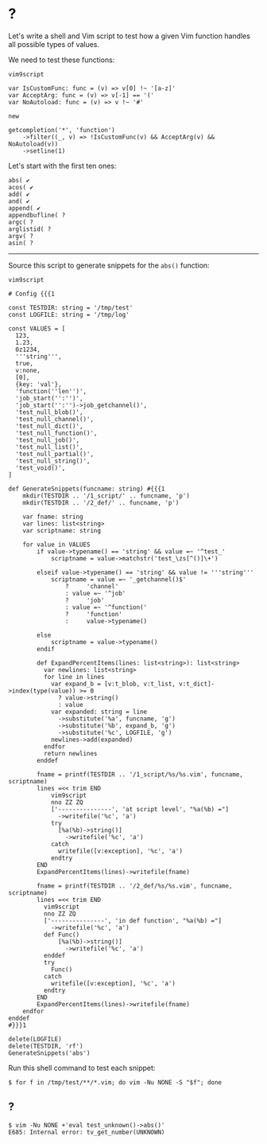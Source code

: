 # ?

Let's write a shell and Vim script to  test how a given Vim function handles all
possible types of values.

We need to test these functions:

    vim9script

    var IsCustomFunc: func = (v) => v[0] !~ '[a-z]'
    var AcceptArg: func = (v) => v[-1] == '('
    var NoAutoload: func = (v) => v !~ '#'

    new

    getcompletion('*', 'function')
        ->filter((_, v) => !IsCustomFunc(v) && AcceptArg(v) && NoAutoload(v))
        ->setline(1)

Let's start with the first ten ones:

    abs( ✔
    acos( ✔
    add( ✔
    and( ✔
    append( ✔
    appendbufline( ?
    argc( ?
    arglistid( ?
    argv( ?
    asin( ?

---

Source this script to generate snippets for the `abs()` function:

    vim9script

    # Config {{{1

    const TESTDIR: string = '/tmp/test'
    const LOGFILE: string = '/tmp/log'

    const VALUES = [
      123,
      1.23,
      0z1234,
      '''string''',
      true,
      v:none,
      [0],
      {key: 'val'},
      'function(''len'')',
      'job_start('':'')',
      'job_start('':'')->job_getchannel()',
      'test_null_blob()',
      'test_null_channel()',
      'test_null_dict()',
      'test_null_function()',
      'test_null_job()',
      'test_null_list()',
      'test_null_partial()',
      'test_null_string()',
      'test_void()',
    ]

    def GenerateSnippets(funcname: string) #{{{1
        mkdir(TESTDIR .. '/1_script/' .. funcname, 'p')
        mkdir(TESTDIR .. '/2_def/' .. funcname, 'p')

        var fname: string
        var lines: list<string>
        var scriptname: string

        for value in VALUES
            if value->typename() == 'string' && value =~ '^test_'
                scriptname = value->matchstr('test_\zs[^()]\+')

            elseif value->typename() == 'string' && value != '''string'''
                scriptname = value =~ '_getchannel()$'
                    ?     'channel'
                    : value =~ '^job'
                    ?     'job'
                    : value =~ '^function('
                    ?     'function'
                    :     value->typename()

            else
                scriptname = value->typename()
            endif

            def ExpandPercentItems(lines: list<string>): list<string>
              var newlines: list<string>
              for line in lines
                var expand_b = [v:t_blob, v:t_list, v:t_dict]->index(type(value)) >= 0
                  ? value->string()
                  : value
                var expanded: string = line
                  ->substitute('%a', funcname, 'g')
                  ->substitute('%b', expand_b, 'g')
                  ->substitute('%c', LOGFILE, 'g')
                newlines->add(expanded)
              endfor
              return newlines
            enddef

            fname = printf(TESTDIR .. '/1_script/%s/%s.vim', funcname, scriptname)
            lines =<< trim END
                vim9script
                nno ZZ ZQ
                ['---------------', 'at script level', "%a(%b) ="]
                  ->writefile('%c', 'a')
                try
                  [%a(%b)->string()]
                    ->writefile('%c', 'a')
                catch
                  writefile([v:exception], '%c', 'a')
                endtry
            END
            ExpandPercentItems(lines)->writefile(fname)

            fname = printf(TESTDIR .. '/2_def/%s/%s.vim', funcname, scriptname)
            lines =<< trim END
              vim9script
              nno ZZ ZQ
              ['---------------', 'in def function', "%a(%b) ="]
                ->writefile('%c', 'a')
              def Func()
                  [%a(%b)->string()]
                    ->writefile('%c', 'a')
              enddef
              try
                Func()
              catch
                writefile([v:exception], '%c', 'a')
              endtry
            END
            ExpandPercentItems(lines)->writefile(fname)
        endfor
    enddef
    #}}}1

    delete(LOGFILE)
    delete(TESTDIR, 'rf')
    GenerateSnippets('abs')

Run this shell command to test each snippet:

    $ for f in /tmp/test/**/*.vim; do vim -Nu NONE -S "$f"; done

## ?

    $ vim -Nu NONE +'eval test_unknown()->abs()'
    E685: Internal error: tv_get_number(UNKNOWN)

